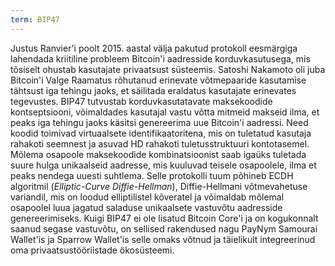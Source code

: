 ```yaml
---
term: BIP47
---
```


Justus Ranvier'i poolt 2015. aastal välja pakutud protokoll eesmärgiga lahendada kriitiline probleem Bitcoin'i aadresside korduvkasutusega, mis tõsiselt ohustab kasutajate privaatsust süsteemis. Satoshi Nakamoto oli juba Bitcoin'i Valge Raamatus rõhutanud erinevate võtmepaaride kasutamise tähtsust iga tehingu jaoks, et säilitada eraldatus kasutajate erinevates tegevustes. BIP47 tutvustab korduvkasutatavate maksekoodide kontseptsiooni, võimaldades kasutajal vastu võtta mitmeid makseid ilma, et peaks iga tehingu jaoks käsitsi genereerima uue Bitcoin'i aadressi. Need koodid toimivad virtuaalsete identifikaatoritena, mis on tuletatud kasutaja rahakoti seemnest ja asuvad HD rahakoti tuletusstruktuuri kontotasemel. Mõlema osapoole maksekoodide kombinatsioonist saab igaüks tuletada suure hulga unikaalseid aadresse, mis kuuluvad teisele osapoolele, ilma et peaks nendega uuesti suhtlema. Selle protokolli tuum põhineb ECDH algoritmil (*Elliptic-Curve Diffie-Hellman*), Diffie-Hellmani võtmevahetuse variandil, mis on loodud elliptilistel kõveratel ja võimaldab mõlemal osapoolel luua jagatud saladuse unikaalsete vastuvõtu aadresside genereerimiseks. Kuigi BIP47 ei ole lisatud Bitcoin Core'i ja on kogukonnalt saanud segase vastuvõtu, on sellised rakendused nagu PayNym Samourai Wallet'is ja Sparrow Wallet'is selle omaks võtnud ja täielikult integreerinud oma privaatsustööriistade ökosüsteemi.